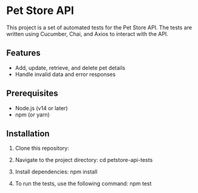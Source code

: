 # Pet Store API

This project is a set of automated tests for the Pet Store API. 
The tests are written using Cucumber, Chai, and Axios to interact with the API.

## Features

- Add, update, retrieve, and delete pet details
- Handle invalid data and error responses

## Prerequisites

- Node.js (v14 or later)
- npm (or yarn)

## Installation

1. Clone this repository:


2. Navigate to the project directory:
   cd petstore-api-tests

3. Install dependencies:
    npm install

4. To run the tests, use the following command:
   npm test
